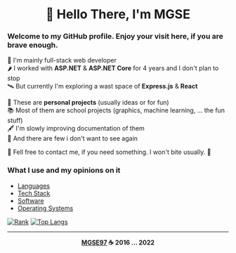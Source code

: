 <h1 align="center"> 🖖 Hello There, I'm MGSE </h1>

### Welcome to my GitHub profile. Enjoy your visit here, if you are brave enough.

🎯 I'm mainly full-stack web developer<br/>
🌶 I worked with **ASP.NET** & **ASP.NET Core** for 4 years and I don't plan to stop<br/>
🛰 But currently I'm exploring a wast space of **Express.js** & **React**<br/>

🥋 These are **personal projects** (usually ideas or for fun)<br/>
📚 Most of them are school projects (graphics, machine learning, ... the fun stuff)<br/>
🖋 I'm slowly improving documentation of them<br/>
🥊 And there are few i don't want to see again<br/>

📧 Fell free to contact me, if you need something. I won't bite usually. 🙂

### What I use and my opinions on it

 - [Languages](Pages/Languages.md)
 - [Tech Stack](Pages/TechStack.md)
 - [Software](Pages/Software.md)
 - [Operating Systems](Pages/Systems.md)

[![Rank](https://github-readme-stats.vercel.app/api?username=MGSE97&show_icons=true&count_private=true&include_all_commits=true&title_color=d59000&icon_color=d59000&text_color=c9d1d9&bg_color=0d1117&hide_border=true&custom_title=GitHub%20Stats%20%26%20Rank)](https://github.com/anuraghazra/github-readme-stats)
[![Top Langs](https://github-readme-stats.vercel.app/api/top-langs/?username=MGSE97&title_color=d59000&icon_color=d59000&text_color=c9d1d9&bg_color=0d1117&hide_border=true&card_width=280&layout=compact&langs_count=8)](https://github.com/anuraghazra/github-readme-stats)

---

<p align="center">
    <b><a href="https://github.com/MGSE97" target="_blank">MGSE97</a> ☕ 2016 ... 2022</b>
</p>